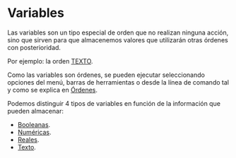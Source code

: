 # Variables

Las variables son un tipo especial de orden que no realizan ninguna acción, sino que sirven para que almacenemos valores que utilizarán otras órdenes con posterioridad.

Por ejemplo: la orden [TEXTO](/digi3d-net/referencia/ventana-de-dibujo/ordenes/t/texto.md).

Como las variables son órdenes, se pueden ejecutar seleccionando opciones del menú, barras de herramientas o desde la línea de comando tal y como se explica en [Órdenes](/digi3d-net/referencia/editor-de-tablas-de-codigos/pestanas/ordenes.md).

Podemos distinguir 4 tipos de variables en función de la información que pueden almacenar:

* [Booleanas](variables-booleanas.md).
* [Numéricas](variables-numericas.md).
* [Reales](variables-reales.md).
* [Texto](variables-de-tipo-texto.md).

